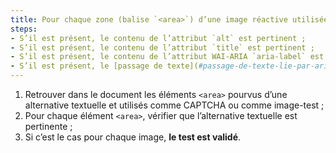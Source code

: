 ```yaml
---
title: Pour chaque zone (balise `<area>`) d’une image réactive utilisée comme [CAPTCHA](#captcha) ou comme [image-test](#image-test), ayant une [alternative textuelle](#alternative-textuelle-image), cette alternative est-elle pertinente ?
steps:
- S’il est présent, le contenu de l’attribut `alt` est pertinent ;
- S’il est présent, le contenu de l’attribut `title` est pertinent ;
- S’il est présent, le contenu de l’attribut WAI-ARIA `aria-label` est pertinent ;
- S’il est présent, le [passage de texte](#passage-de-texte-lie-par-aria-labelledby-ou-aria-describedby) associé via l’attribut WAI-ARIA `aria-labelledby` est pertinent.
---
```


1. Retrouver dans le document les éléments `<area>` pourvus d’une alternative textuelle et utilisés comme CAPTCHA ou comme image-test ;
2. Pour chaque élément `<area>`, vérifier que l’alternative textuelle est pertinente ;
3. Si c’est le cas pour chaque image, **le test est validé**.
